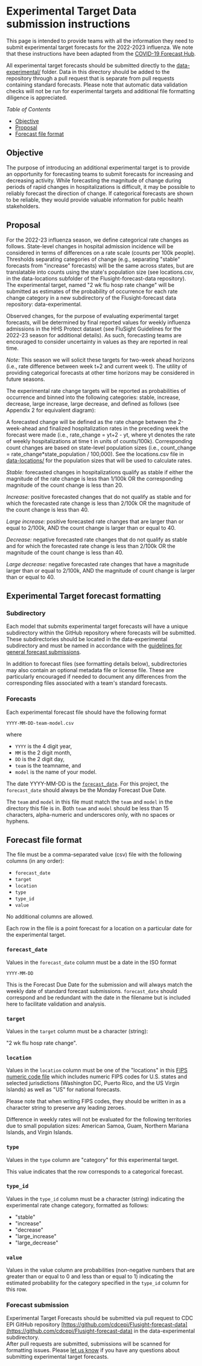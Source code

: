 # Experimental Target Data submission instructions

This page is intended to provide teams with all the information they
need to submit experimental target forecasts for the 2022-2023 influenza. We note that these instructions have been adapted from the [COVID-19 Forecast
Hub](https://github.com/reichlab/covid19-forecast-hub).

All experimental target forecasts should be submitted directly to the [data-experimental/](./)
folder. Data in this directory should be added to the repository through a pull request that is separate from pull requests containing standard forecasts. Please note that automatic data validation checks will not be run for experimental targets and additional file formatting diligence is appreciated.


*Table of Contents*

-   [Objective](#Objective)
-   [Proposal](#Proposal)
-   [Forecast file format](#Forecast-file-format)

## Objective

The purpose of introducing an additional experimental target is to provide an opportunity for forecasting teams to submit forecasts for increasing and decreasing activity. While forecasting the magnitude of change during periods of rapid changes in hospitalizations is difficult, it may be possible to reliably forecast the direction of change. If categorical forecasts are shown to be reliable, they would provide valuable information for public health stakeholders. 

## Proposal
For the 2022-23 influenza season, we define categorical rate changes as follows. State-level changes in hospital admission incidence will be considered in terms of differences on a rate scale (counts per 100k people). Thresholds separating categories of change (e.g., separating "stable" forecasts from "increase" forecasts) will be the same across states, but are translatable into counts using the state's population size (see locations.csv, in the data-locations subfolder of the Flusight-forecast-data repository). The experimental target, named "2 wk flu hosp rate change" will be submitted as estimates of the probability of occurrence for each rate change category in a new subdirectory of the Flusight-forecast data repository: data-experimental.

Observed changes, for the purpose of evaluating experimental target forecasts, will be determined by final reported values for weekly influenza admissions in the HHS Protect dataset (see FluSight Guidelines for the 2022-23 season for additional details). As such, forecasting teams are encouraged to consider uncertainty in values as they are reported in real time.

*Note:* This season we will solicit these targets for two-week ahead horizons (i.e., rate difference between week t+2 and current week t). The utility of providing categorical forecasts at other time horizons may be considered in future seasons.

The experimental rate change targets will be reported as probabilities of occurrence and binned into the following categories: stable, increase, decrease, large increase, large decrease, and defined as follows (see Appendix 2 for equivalent diagram):

A forecasted change will be defined as the rate change between the 2-week-ahead and finalized hospitalization rates in the preceding week the forecast were made (i.e., rate_change = yt+2 - yt, where yt denotes the rate of weekly hospitalizations at time t in units of counts/100k). Corresponding count changes are based on state-level population sizes (i.e., count_change = rate_change*state_population / 100,000). See the locations.csv file in [data-locations/](../data-locations) for the population sizes that will be used to calculate rates.  

*Stable:* forecasted changes in hospitalizations qualify as stable if either the magnitude of the rate change is less than 1/100k OR the corresponding magnitude of the count change is less than 20. 
  
*Increase:* positive forecasted changes that do not qualify as stable and for which the forecasted rate change is less than 2/100k OR the magnitude of the count change is less than 40.

*Large increase:* positive forecasted rate changes that are larger than or equal to 2/100k, AND the count change is larger than or equal to 40. 

*Decrease:* negative forecasted rate changes that do not qualify as stable and for which the forecasted rate change is less than 2/100k OR the magnitude of the count change is less than 40.

*Large decrease:* negative forecasted rate changes that have a magnitude larger than or equal to 2/100k, AND the magnitude of count change is larger than or equal to 40. 



## Experimental Target forecast formatting

### Subdirectory

Each model that submits experimental target forecasts will have a unique subdirectory within the GitHub repository where forecasts will be submitted. These subdirectories should be located in the data-experimental subdirectory and must be named in accordance with the [guidelines for general forecast submissions](../data-forecasts/README.md).

In addition to forecast files (see formatting details below), subdirectories may also contain an optional metadata file or license file.  These are particularly encouraged if needed to document any differences from the corresponding files associated with a team's standard forecasts.   


### Forecasts

Each experimental forecast file should have the following
format

    YYYY-MM-DD-team-model.csv

where

-   `YYYY` is the 4 digit year,
-   `MM` is the 2 digit month,
-   `DD` is the 2 digit day,
-   `team` is the teamname, and
-   `model` is the name of your model.

The date YYYY-MM-DD is the [`forecast_date`](#forecast_date). For this
project, the `forecast_date` should always be the Monday Forecast Due Date.

The `team` and `model` in this file must match the `team` and `model` in
the directory this file is in. Both `team` and `model` should be less
than 15 characters, alpha-numeric and underscores only, with no spaces
or hyphens.

## Forecast file format 

The file must be a comma-separated value (csv) file with the following
columns (in any order):

-   `forecast_date`
-   `target`
-   `location`
-   `type`
-   `type_id`
-   `value`

No additional columns are allowed.

Each row in the file is a point forecast for a location on a particular date for the experimental target.

### `forecast_date` 

Values in the `forecast_date` column must be a date in the ISO format

    YYYY-MM-DD

This is the Forecast Due Date for the submission and will always match the weekly date of standard forecast submissions. `forecast_date` should correspond and be redundant with the date in the filename but is included here to facilitate validation and analysis.

### `target`

Values in the `target` column must be a character (string):

"2 wk flu hosp rate change".


### `location`

Values in the `location` column must be one of the "locations" in
this [FIPS numeric code file](../data-locations/locations.csv) which
includes numeric FIPS codes for U.S. states and selected jurisdictions
(Washington DC, Puerto Rico, and the US Virgin Islands) as well as
"US" for national forecasts.

Please note that when writing FIPS codes, they should be written in as a
character string to preserve any leading zeroes.

Difference in weekly rates will not be evaluated for the following territories due to small population sizes: American Samoa, Guam, Northern Mariana Islands, and Virgin Islands.

### `type`

Values in the `type` column are "category" for this experimental target.

This value indicates that the row corresponds to a categorical forecast.


### `type_id`

Values in the `type_id` column must be a character (string) indicating the experimental rate change category, formatted as follows:

- "stable"
- "increase"
- "decrease"
- "large_increase"
- "large_decrease"


### `value`

Values in the value column are probabilities (non-negative numbers that are greater than or equal to 0 and less than or equal to 1) indicating the estimated probability for the category specified in the `type_id` column for this row. 



### Forecast submission

Experimental Target Forecasts should be submitted via pull request to CDC EPI GitHub repository [https://github.com/cdcepi/Flusight-forecast-data](https://github.com/cdcepi/Flusight-forecast-data) in the data-experimental subdirectory.  
After pull requests are submitted, submissions will be scanned for formatting issues. Please
[let us know](https://github.com/cdcepi/Flusight-forecast-data/issues)
if you have any questions about submitting experimental target forecasts.


